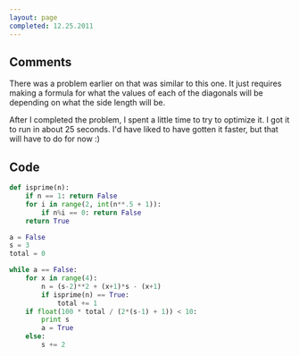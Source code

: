 ```yaml
---
layout: page
completed: 12.25.2011
---
```


## Comments

There was a problem earlier on that was similar to this one. It just requires
making a formula for what the values of each of the diagonals will be depending
on what the side length will be.

After I completed the problem, I spent a little time to try to optimize it. I
got it to run in about 25 seconds. I'd have liked to have gotten it faster, but
that will have to do for now :)

## Code

```python
def isprime(n):
	if n == 1: return False
	for i in range(2, int(n**.5 + 1)):
		if n%i == 0: return False
	return True

a = False
s = 3
total = 0

while a == False:
	for x in range(4):
		n = (s-2)**2 + (x+1)*s - (x+1)
		if isprime(n) == True:
			total += 1
	if float(100 * total / (2*(s-1) + 1)) < 10:
		print s
		a = True
	else:
		s += 2
```

